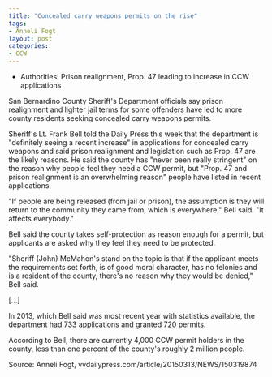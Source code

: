 ```yaml
---
title: "Concealed carry weapons permits on the rise"
tags:
- Anneli Fogt
layout: post
categories:
- CCW
---
```


- Authorities: Prison realignment, Prop. 47 leading to increase in CCW applications

San Bernardino County Sheriff's Department officials say prison realignment and lighter jail terms for some offenders have led to more county residents seeking concealed carry weapons permits.

Sheriff's Lt. Frank Bell told the Daily Press this week that the department is "definitely seeing a recent increase" in applications for concealed carry weapons and said prison realignment and legislation such as Prop. 47 are the likely reasons. He said the county has "never been really stringent" on the reason why people feel they need a CCW permit, but "Prop. 47 and prison realignment is an overwhelming reason" people have listed in recent applications.

"If people are being released (from jail or prison), the assumption is they will return to the community they came from, which is everywhere," Bell said. "It affects everybody."

Bell said the county takes self-protection as reason enough for a permit, but applicants are asked why they feel they need to be protected.

"Sheriff (John) McMahon's stand on the topic is that if the applicant meets the requirements set forth, is of good moral character, has no felonies and is a resident of the county, there's no reason why they would be denied," Bell said.

\[...\]

In 2013, which Bell said was most recent year with statistics available, the department had 733 applications and granted 720 permits.

According to Bell, there are currently 4,000 CCW permit holders in the county, less than one percent of the county's roughly 2 million people.

Source: Anneli Fogt,
vvdailypress.com/article/20150313/NEWS/150319874

